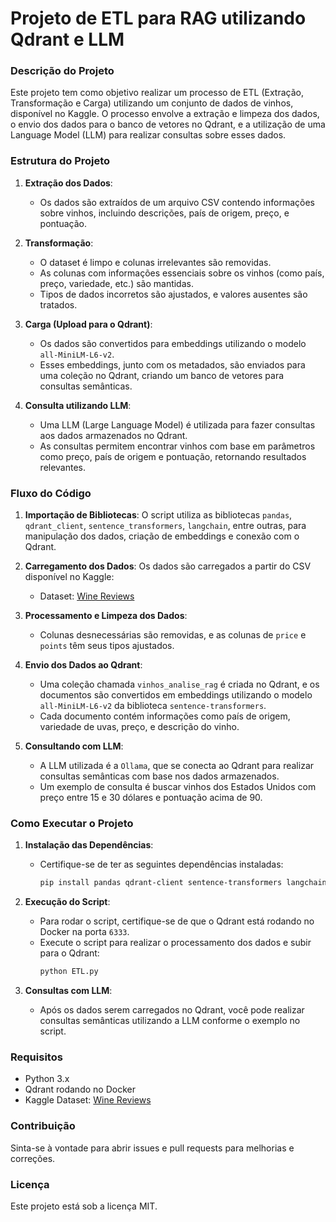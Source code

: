 # Projeto de ETL para RAG utilizando Qdrant e LLM

### Descrição do Projeto

Este projeto tem como objetivo realizar um processo de ETL (Extração, Transformação e Carga) utilizando um conjunto de dados de vinhos, disponível no Kaggle. O processo envolve a extração e limpeza dos dados, o envio dos dados para o banco de vetores no Qdrant, e a utilização de uma Language Model (LLM) para realizar consultas sobre esses dados.

### Estrutura do Projeto

1. **Extração dos Dados**:
   - Os dados são extraídos de um arquivo CSV contendo informações sobre vinhos, incluindo descrições, país de origem, preço, e pontuação.

2. **Transformação**:
   - O dataset é limpo e colunas irrelevantes são removidas.
   - As colunas com informações essenciais sobre os vinhos (como país, preço, variedade, etc.) são mantidas.
   - Tipos de dados incorretos são ajustados, e valores ausentes são tratados.

3. **Carga (Upload para o Qdrant)**:
   - Os dados são convertidos para embeddings utilizando o modelo `all-MiniLM-L6-v2`.
   - Esses embeddings, junto com os metadados, são enviados para uma coleção no Qdrant, criando um banco de vetores para consultas semânticas.

4. **Consulta utilizando LLM**:
   - Uma LLM (Large Language Model) é utilizada para fazer consultas aos dados armazenados no Qdrant.
   - As consultas permitem encontrar vinhos com base em parâmetros como preço, país de origem e pontuação, retornando resultados relevantes.

### Fluxo do Código

1. **Importação de Bibliotecas**:
   O script utiliza as bibliotecas `pandas`, `qdrant_client`, `sentence_transformers`, `langchain`, entre outras, para manipulação dos dados, criação de embeddings e conexão com o Qdrant.

2. **Carregamento dos Dados**:
   Os dados são carregados a partir do CSV disponível no Kaggle:
   - Dataset: [Wine Reviews](https://www.kaggle.com/datasets/zynicide/wine-reviews)

3. **Processamento e Limpeza dos Dados**:
   - Colunas desnecessárias são removidas, e as colunas de `price` e `points` têm seus tipos ajustados.

4. **Envio dos Dados ao Qdrant**:
   - Uma coleção chamada `vinhos_analise_rag` é criada no Qdrant, e os documentos são convertidos em embeddings utilizando o modelo `all-MiniLM-L6-v2` da biblioteca `sentence-transformers`.
   - Cada documento contém informações como país de origem, variedade de uvas, preço, e descrição do vinho.

5. **Consultando com LLM**:
   - A LLM utilizada é a `Ollama`, que se conecta ao Qdrant para realizar consultas semânticas com base nos dados armazenados.
   - Um exemplo de consulta é buscar vinhos dos Estados Unidos com preço entre 15 e 30 dólares e pontuação acima de 90.

### Como Executar o Projeto

1. **Instalação das Dependências**:
   - Certifique-se de ter as seguintes dependências instaladas:
     ```bash
     pip install pandas qdrant-client sentence-transformers langchain langchain_community nest_asyncio
     ```

2. **Execução do Script**:
   - Para rodar o script, certifique-se de que o Qdrant está rodando no Docker na porta `6333`.
   - Execute o script para realizar o processamento dos dados e subir para o Qdrant:
     ```bash
     python ETL.py
     ```

3. **Consultas com LLM**:
   - Após os dados serem carregados no Qdrant, você pode realizar consultas semânticas utilizando a LLM conforme o exemplo no script.

### Requisitos

- Python 3.x
- Qdrant rodando no Docker
- Kaggle Dataset: [Wine Reviews](https://www.kaggle.com/datasets/zynicide/wine-reviews)

### Contribuição

Sinta-se à vontade para abrir issues e pull requests para melhorias e correções.

### Licença

Este projeto está sob a licença MIT.